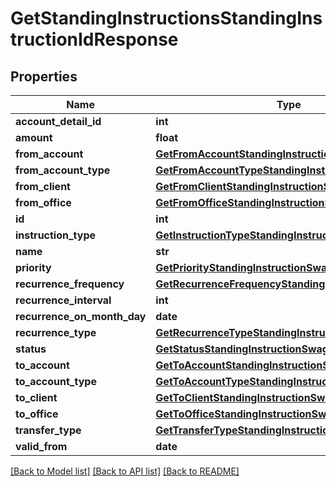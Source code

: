 # GetStandingInstructionsStandingInstructionIdResponse

## Properties
Name | Type | Description | Notes
------------ | ------------- | ------------- | -------------
**account_detail_id** | **int** |  | [optional] 
**amount** | **float** |  | [optional] 
**from_account** | [**GetFromAccountStandingInstructionSwagger**](GetFromAccountStandingInstructionSwagger.md) |  | [optional] 
**from_account_type** | [**GetFromAccountTypeStandingInstructionSwagger**](GetFromAccountTypeStandingInstructionSwagger.md) |  | [optional] 
**from_client** | [**GetFromClientStandingInstructionSwagger**](GetFromClientStandingInstructionSwagger.md) |  | [optional] 
**from_office** | [**GetFromOfficeStandingInstructionSwagger**](GetFromOfficeStandingInstructionSwagger.md) |  | [optional] 
**id** | **int** |  | [optional] 
**instruction_type** | [**GetInstructionTypeStandingInstructionSwagger**](GetInstructionTypeStandingInstructionSwagger.md) |  | [optional] 
**name** | **str** |  | [optional] 
**priority** | [**GetPriorityStandingInstructionSwagger**](GetPriorityStandingInstructionSwagger.md) |  | [optional] 
**recurrence_frequency** | [**GetRecurrenceFrequencyStandingInstructionSwagger**](GetRecurrenceFrequencyStandingInstructionSwagger.md) |  | [optional] 
**recurrence_interval** | **int** |  | [optional] 
**recurrence_on_month_day** | **date** |  | [optional] 
**recurrence_type** | [**GetRecurrenceTypeStandingInstructionSwagger**](GetRecurrenceTypeStandingInstructionSwagger.md) |  | [optional] 
**status** | [**GetStatusStandingInstructionSwagger**](GetStatusStandingInstructionSwagger.md) |  | [optional] 
**to_account** | [**GetToAccountStandingInstructionSwagger**](GetToAccountStandingInstructionSwagger.md) |  | [optional] 
**to_account_type** | [**GetToAccountTypeStandingInstructionSwagger**](GetToAccountTypeStandingInstructionSwagger.md) |  | [optional] 
**to_client** | [**GetToClientStandingInstructionSwagger**](GetToClientStandingInstructionSwagger.md) |  | [optional] 
**to_office** | [**GetToOfficeStandingInstructionSwagger**](GetToOfficeStandingInstructionSwagger.md) |  | [optional] 
**transfer_type** | [**GetTransferTypeStandingInstructionSwagger**](GetTransferTypeStandingInstructionSwagger.md) |  | [optional] 
**valid_from** | **date** |  | [optional] 

[[Back to Model list]](../README.md#documentation-for-models) [[Back to API list]](../README.md#documentation-for-api-endpoints) [[Back to README]](../README.md)

